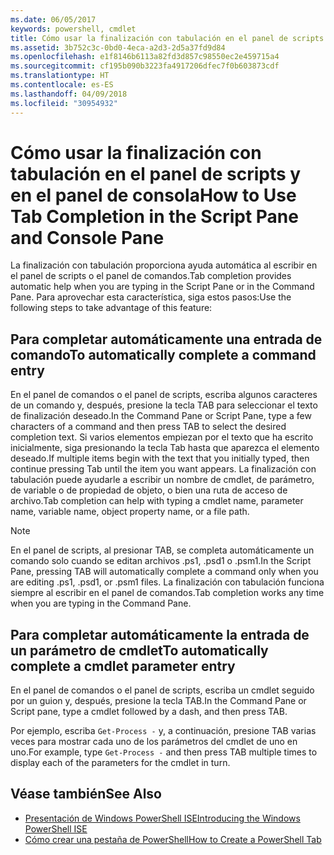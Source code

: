 ```yaml
---
ms.date: 06/05/2017
keywords: powershell, cmdlet
title: Cómo usar la finalización con tabulación en el panel de scripts y en el panel de consola
ms.assetid: 3b752c3c-0bd0-4eca-a2d3-2d5a37fd9d84
ms.openlocfilehash: e1f8146b6113a82fd3d857c98550ec2e459715a4
ms.sourcegitcommit: cf195b090b3223fa4917206dfec7f0b603873cdf
ms.translationtype: HT
ms.contentlocale: es-ES
ms.lasthandoff: 04/09/2018
ms.locfileid: "30954932"
---
```

# <a name="how-to-use-tab-completion-in-the-script-pane-and-console-pane"></a><span data-ttu-id="7c22e-103">Cómo usar la finalización con tabulación en el panel de scripts y en el panel de consola</span><span class="sxs-lookup"><span data-stu-id="7c22e-103">How to Use Tab Completion in the Script Pane and Console Pane</span></span>

<span data-ttu-id="7c22e-104">La finalización con tabulación proporciona ayuda automática al escribir en el panel de scripts o el panel de comandos.</span><span class="sxs-lookup"><span data-stu-id="7c22e-104">Tab completion provides automatic help when you are typing in the Script Pane or in the Command Pane.</span></span> <span data-ttu-id="7c22e-105">Para aprovechar esta característica, siga estos pasos:</span><span class="sxs-lookup"><span data-stu-id="7c22e-105">Use the following steps to take advantage of this feature:</span></span>

## <a name="to-automatically-complete-a-command-entry"></a><span data-ttu-id="7c22e-106">Para completar automáticamente una entrada de comando</span><span class="sxs-lookup"><span data-stu-id="7c22e-106">To automatically complete a command entry</span></span>

<span data-ttu-id="7c22e-107">En el panel de comandos o el panel de scripts, escriba algunos caracteres de un comando y, después, presione la tecla TAB para seleccionar el texto de finalización deseado.</span><span class="sxs-lookup"><span data-stu-id="7c22e-107">In the Command Pane or Script Pane, type a few characters of a command and then press TAB to select the desired completion text.</span></span> <span data-ttu-id="7c22e-108">Si varios elementos empiezan por el texto que ha escrito inicialmente, siga presionando la tecla Tab hasta que aparezca el elemento deseado.</span><span class="sxs-lookup"><span data-stu-id="7c22e-108">If multiple items begin with the text that you initially typed, then continue pressing Tab until the item you want appears.</span></span> <span data-ttu-id="7c22e-109">La finalización con tabulación puede ayudarle a escribir un nombre de cmdlet, de parámetro, de variable o de propiedad de objeto, o bien una ruta de acceso de archivo.</span><span class="sxs-lookup"><span data-stu-id="7c22e-109">Tab completion can help with typing a cmdlet name, parameter name, variable name, object property name, or a file path.</span></span>

> [!NOTE]
> <span data-ttu-id="7c22e-110">En el panel de scripts, al presionar TAB, se completa automáticamente un comando solo cuando se editan archivos .ps1, .psd1 o .psm1.</span><span class="sxs-lookup"><span data-stu-id="7c22e-110">In the Script Pane, pressing TAB will automatically complete a command only when you are editing .ps1, .psd1, or .psm1 files.</span></span> <span data-ttu-id="7c22e-111">La finalización con tabulación funciona siempre al escribir en el panel de comandos.</span><span class="sxs-lookup"><span data-stu-id="7c22e-111">Tab completion works any time when you are typing in the Command Pane.</span></span>

## <a name="to-automatically-complete-a-cmdlet-parameter-entry"></a><span data-ttu-id="7c22e-112">Para completar automáticamente la entrada de un parámetro de cmdlet</span><span class="sxs-lookup"><span data-stu-id="7c22e-112">To automatically complete a cmdlet parameter entry</span></span>

<span data-ttu-id="7c22e-113">En el panel de comandos o el panel de scripts, escriba un cmdlet seguido por un guion y, después, presione la tecla TAB.</span><span class="sxs-lookup"><span data-stu-id="7c22e-113">In the Command Pane or Script pane, type a cmdlet followed by a dash, and then press TAB.</span></span>

<span data-ttu-id="7c22e-114">Por ejemplo, escriba `Get-Process -` y, a continuación, presione TAB varias veces para mostrar cada uno de los parámetros del cmdlet de uno en uno.</span><span class="sxs-lookup"><span data-stu-id="7c22e-114">For example, type `Get-Process -` and then press TAB multiple times to display each of the parameters for the cmdlet in turn.</span></span>

## <a name="see-also"></a><span data-ttu-id="7c22e-115">Véase también</span><span class="sxs-lookup"><span data-stu-id="7c22e-115">See Also</span></span>

- [<span data-ttu-id="7c22e-116">Presentación de Windows PowerShell ISE</span><span class="sxs-lookup"><span data-stu-id="7c22e-116">Introducing the Windows PowerShell ISE</span></span>](Introducing-the-Windows-PowerShell-ISE.md)
- [<span data-ttu-id="7c22e-117">Cómo crear una pestaña de PowerShell</span><span class="sxs-lookup"><span data-stu-id="7c22e-117">How to Create a PowerShell Tab</span></span>](How-to-Create-a-PowerShell-Tab-in-Windows-PowerShell-ISE.md)